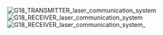 ![G18_TRANSMITTER_laser_communication_system](https://user-images.githubusercontent.com/55307326/130337413-15a22125-6b4b-4c82-bcae-2656414ca4cb.jpg)
![G18_RECEIVER_laser_communication_system](https://user-images.githubusercontent.com/55307326/130337422-764b9775-996b-4a4f-bdd8-cfffa8c83f4d.jpg)
![G18_RECEIVER_laser_communication_system_](https://user-images.githubusercontent.com/55307326/130337436-63e2c104-ce5d-4f9f-b487-62ace739bf95.jpg)

